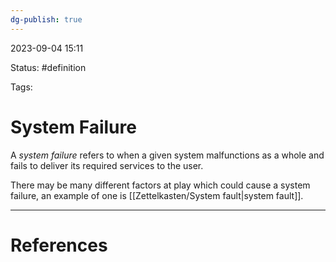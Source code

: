 ```yaml
---
dg-publish: true
---
```

2023-09-04 15:11

Status: #definition

Tags:

# System Failure

A *system failure* refers to when a given system malfunctions as a whole and fails to deliver its required services to the user. 

There may be many different factors at play which could cause a system failure, an example of one is [[Zettelkasten/System fault\|system fault]].

---

# References